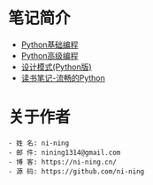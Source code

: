 

# 笔记简介

- [Python基础编程](python/)
- [Python高级编程](https://advance-python.readthedocs.io/zh_CN/latest/)
- [设计模式(Python版)](pattern/)
- [读书笔记-流畅的Python](https://github.com/ni-ning/FluentPython)


# 关于作者
	- 姓 名: ni-ning
    - 邮 件: nining1314@gmail.com
    - 博 客: https://ni-ning.cn/
    - 源 码: https://github.com/ni-ning